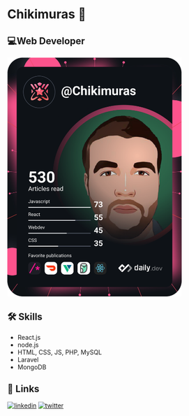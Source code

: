 
# Chikimuras 👋
## 💻Web Developer
<a href="https://app.daily.dev/DailyDevTips"><img src="https://github.com/Chikimuras/Chikimuras/blob/master/devcard.svg" width="400" alt="Chikimuras DevCard"/></a>



## 🛠 Skills
- React.js
- node.js
- HTML, CSS, JS, PHP, MySQL
- Laravel
- MongoDB



## 🔗 Links
[![linkedin](https://img.shields.io/badge/linkedin-0A66C2?style=for-the-badge&logo=linkedin&logoColor=white)](https://www.linkedin.com/in/alexandre-velia/)
[![twitter](https://img.shields.io/badge/twitter-1DA1F2?style=for-the-badge&logo=twitter&logoColor=white)](https://twitter.com/Chikimuras)

